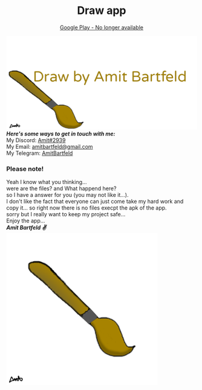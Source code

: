 <h1 align="center">Draw app</h1>
<p align="center"><a href="https://play.google.com/store/apps/details?id=com.Draw.amitbartfeld">Google Play - No longer available</a></p>

[![](https://github.com/amitbartfeld/Draw/blob/master/asset/Draw%20app%20poster.png)](https://play.google.com/store/apps/details?id=com.Draw.amitbartfeld)
***Here's some ways to get in touch with me:***</br>
My Discord: [Amit#2939](https://discord.com/users/257775386870415360 "Amit#2939") </br>
My Email: [amitbartfeld@gmail.com](mailto:amitbartfeld@gmail.com "amitbartfeld@gmail.com")</br>
My Telegram: [AmitBartfeld](https://t.me/AmitBartfeld "AmitBartfeld")</br>
### Please note!
Yeah I know what you thinking... </br>
were are the files? and What happend here? </br>
so I have a answer for you (you may not like it...). </br>
I don't like the fact that everyone can just come take my hard work and copy it... so right now there is no files execpt the apk of the app. </br>
sorry but I really want to keep my project safe... </br>
Enjoy the app... </br> 
***Amit Bartfeld :v:***</br>
[![](https://github.com/amitbartfeld/Draw/blob/master/asset/Draw%20app.png)](https://play.google.com/store/apps/details?id=com.Draw.amitbartfeld)
